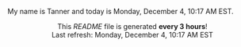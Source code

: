 My name is Tanner and today is Monday, December 4, 10:17 AM EST.

<p align="center">This <i>README</i> file is generated <b>every 3 hours</b>!</br>Last refresh: Monday, December 4, 10:17 AM EST<br /></p>
